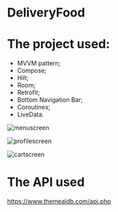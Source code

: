 # DeliveryFood

# The project used:
- MVVM pattern;
- Compose;
- Hilt;
- Room;
- Retrofit;
- Bottom Navigation Bar;
- Coroutines;
- LiveData.

![menuscreen](https://user-images.githubusercontent.com/95710591/203618586-6d06cb71-316d-4527-9289-df09a6f49111.png)

![profilescreen](https://user-images.githubusercontent.com/95710591/203618607-c9cf8336-e0f1-40b3-87b9-250b82fbc621.png)

![cartscreen](https://user-images.githubusercontent.com/95710591/203618617-1ab27be5-7f37-48b7-9dc2-72d8651d3d4e.png)

# The API used
https://www.themealdb.com/api.php

